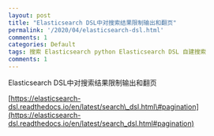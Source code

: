 ```yaml
---
layout: post
title: "Elasticsearch DSL中对搜索结果限制输出和翻页"
permalink: '/2020/04/elasticsearch-dsl.html'
comments: 1
categories: Default
tags: 搜索 Elasticsearch python Elasticsearch DSL 自建搜索
comments: 1
---
```

Elasticsearch DSL中对搜索结果限制输出和翻页  

<script src="https://gist.github.com/napoler/a94b96b0d3855466a49767e7b2a1aa47.js"></script>

  
  
[https://elasticsearch-dsl.readthedocs.io/en/latest/search\_dsl.html\#pagination](https://elasticsearch-dsl.readthedocs.io/en/latest/search_dsl.html#pagination)